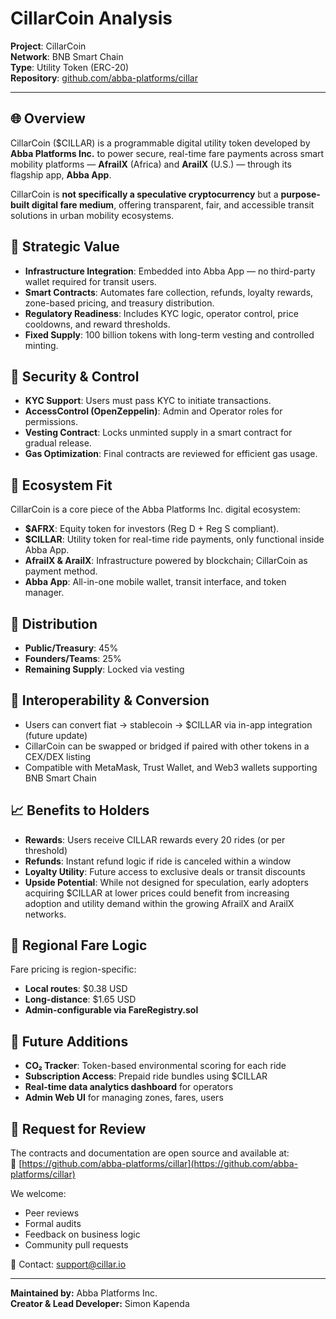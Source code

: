 # CillarCoin Analysis

**Project**: CillarCoin  
**Network**: BNB Smart Chain  
**Type**: Utility Token (ERC-20)  
**Repository**: [github.com/abba-platforms/cillar](https://github.com/abba-platforms/cillar)

----------

## 🌐 Overview

CillarCoin ($CILLAR) is a programmable digital utility token developed by **Abba Platforms Inc.** to power secure, real-time fare payments across smart mobility platforms — **AfrailX** (Africa) and **ArailX** (U.S.) — through its flagship app, **Abba App**.

CillarCoin is **not specifically a speculative cryptocurrency** but a **purpose-built digital fare medium**, offering transparent, fair, and accessible transit solutions in urban mobility ecosystems.

## 🧠 Strategic Value

-   **Infrastructure Integration**: Embedded into Abba App — no third-party wallet required for transit users.
-   **Smart Contracts**: Automates fare collection, refunds, loyalty rewards, zone-based pricing, and treasury distribution.
-   **Regulatory Readiness**: Includes KYC logic, operator control, price cooldowns, and reward thresholds.
-   **Fixed Supply**: 100 billion tokens with long-term vesting and controlled minting.

## 🔐 Security & Control

-   **KYC Support**: Users must pass KYC to initiate transactions.
-   **AccessControl (OpenZeppelin)**: Admin and Operator roles for permissions.
-   **Vesting Contract**: Locks unminted supply in a smart contract for gradual release.
-   **Gas Optimization**: Final contracts are reviewed for efficient gas usage.

## 🧹 Ecosystem Fit

CillarCoin is a core piece of the Abba Platforms Inc. digital ecosystem:

-   **$AFRX**: Equity token for investors (Reg D + Reg S compliant).
-   **$CILLAR**: Utility token for real-time ride payments, only functional inside Abba App.
-   **AfrailX & ArailX**: Infrastructure powered by blockchain; CillarCoin as payment method.
-   **Abba App**: All-in-one mobile wallet, transit interface, and token manager.

## 💸 Distribution

-   **Public/Treasury**: 45%
-   **Founders/Teams**: 25%
-   **Remaining Supply**: Locked via vesting

## 🔄 Interoperability & Conversion

-   Users can convert fiat → stablecoin → $CILLAR via in-app integration (future update)
-   CillarCoin can be swapped or bridged if paired with other tokens in a CEX/DEX listing
-   Compatible with MetaMask, Trust Wallet, and Web3 wallets supporting BNB Smart Chain

## 📈 Benefits to Holders

-   **Rewards**: Users receive CILLAR rewards every 20 rides (or per threshold)
-   **Refunds**: Instant refund logic if ride is canceled within a window
-   **Loyalty Utility**: Future access to exclusive deals or transit discounts
-   **Upside Potential**: While not designed for speculation, early adopters acquiring $CILLAR at lower prices could benefit from increasing adoption and utility demand within the growing AfrailX and ArailX networks.

## 🔄 Regional Fare Logic

Fare pricing is region-specific:

-   **Local routes**: $0.38 USD
-   **Long-distance**: $1.65 USD
-   **Admin-configurable via FareRegistry.sol**

## 🔮 Future Additions

-   **CO₂ Tracker**: Token-based environmental scoring for each ride
-   **Subscription Access**: Prepaid ride bundles using $CILLAR
-   **Real-time data analytics dashboard** for operators
-   **Admin Web UI** for managing zones, fares, users

## 📣 Request for Review

The contracts and documentation are open source and available at:  
🔗 [https://github.com/abba-platforms/cillar](https://github.com/abba-platforms/cillar)

We welcome:

-   Peer reviews
-   Formal audits
-   Feedback on business logic
-   Community pull requests

📩 Contact: [support@cillar.io](mailto:support@cillar.io)

----------

**Maintained by:** Abba Platforms Inc.  
**Creator & Lead Developer:** Simon Kapenda
